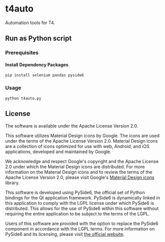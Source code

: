 # t4auto

Automation tools for T4.

## Run as Python script

### Prerequisites

#### Install Dependency Packages

```
pip install selenium pandas pyside6
```

### Usage

```
python t4auto.py
```


## License

The software is available under the Apache License Version 2.0.

This software utilizes Material Design icons by Google. The icons are used under the terms of the Apache License Version 2.0. Material Design icons are a collection of icons optimized for use with web, Android, and iOS applications, developed and maintained by Google.

We acknowledge and respect Google's copyright and the Apache License 2.0 under which the Material Design icons are distributed. For more information on the Material Design icons and to review the terms of the Apache License Version 2.0, please visit Google's [Material Design icons](https://github.com/google/material-design-icons) library.

This software is developed using PySide6, the official set of Python bindings for the Qt application framework. PySide6 is dynamically linked in this application to comply with the LGPL license under which PySide6 is distributed. This allows for the use of PySide6 within this software without requiring the entire application to be subject to the terms of the LGPL.

Users of this software are provided with the option to replace the PySide6 component in accordance with the LGPL terms. For more information on PySide6 and its licensing, please visit [the official website](https://www.qt.io/qt-for-python).
